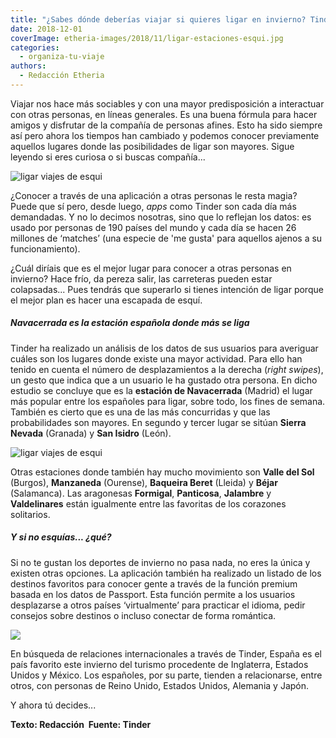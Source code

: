 ```yaml
---
title: "¿Sabes dónde deberías viajar si quieres ligar en invierno? Tinder, sí!"
date: 2018-12-01
coverImage: etheria-images/2018/11/ligar-estaciones-esqui.jpg
categories: 
  - organiza-tu-viaje
authors: 
  - Redacción Etheria
---
```


Viajar nos hace más sociables y con una mayor predisposición a interactuar con otras personas, en líneas generales. Es una buena fórmula para hacer amigos y disfrutar de la compañía de personas afines. Esto ha sido siempre así pero ahora los tiempos han cambiado y podemos conocer previamente aquellos lugares donde las posibilidades de ligar son mayores. Sigue leyendo si eres curiosa o si buscas compañía...

![ligar viajes de esqui](etheria-images/2018/11/ligar-estaciones-esqui-1024x683.jpg)

¿Conocer a través de una aplicación a otras personas le resta magia? Puede que sí pero, desde luego, _apps_ como Tinder son cada día más demandadas. Y no lo decimos nosotras, sino que lo reflejan los datos: es usado por personas de 190 países del mundo y cada día se hacen 26 millones de ‘matches’ (una especie de 'me gusta' para aquellos ajenos a su funcionamiento).

¿Cuál diríais que es el mejor lugar para conocer a otras personas en invierno? Hace frío, da pereza salir, las carreteras pueden estar colapsadas... Pues tendrás que superarlo si tienes intención de ligar porque el mejor plan es hacer una escapada de esquí.

##### Navacerrada es la estación española donde más se liga

Tinder ha realizado un análisis de los datos de sus usuarios para averiguar cuáles son los lugares donde existe una mayor actividad. Para ello han tenido en cuenta el número de desplazamientos a la derecha (_right swipes_), un gesto que indica que a un usuario le ha gustado otra persona. En dicho estudio se concluye que es la **estación de Navacerrada** (Madrid) el lugar más popular entre los españoles para ligar, sobre todo, los fines de semana. También es cierto que es una de las más concurridas y que las probabilidades son mayores. En segundo y tercer lugar se sitúan **Sierra Nevada** (Granada) y **San Isidro** (León).

![ligar viajes de esqui](etheria-images/2018/11/ligar-estaciones-esqui-2-1024x768.jpg)

Otras estaciones donde también hay mucho movimiento son **Valle del Sol** (Burgos), **Manzaneda** (Ourense), **Baqueira Beret** (Lleida) y **Béjar** (Salamanca). Las aragonesas **Formigal**, **Panticosa**, **Jalambre** y **Valdelinares** están igualmente entre las favoritas de los corazones solitarios.

##### Y si no esquías... ¿qué?

Si no te gustan los deportes de invierno no pasa nada, no eres la única y existen otras opciones. La aplicación también ha realizado un listado de los destinos favoritos para conocer gente a través de la función premium basada en los datos de Passport. Esta función permite a los usuarios desplazarse a otros países ‘virtualmente’ para practicar el idioma, pedir consejos sobre destinos o incluso conectar de forma romántica.

![](etheria-images/2018/11/ligar-estaciones-esqui-3-1024x683.jpg)

En búsqueda de relaciones internacionales a través de Tinder, España es el país favorito este invierno del turismo procedente de Inglaterra, Estados Unidos y México. Los españoles, por su parte, tienden a relacionarse, entre otros, con personas de Reino Unido, Estados Unidos, Alemania y Japón.

Y ahora tú decides...

**Texto: Redacción  Fuente: Tinder**
